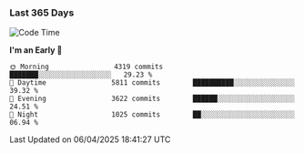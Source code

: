 ### Last 365 Days
<!--START_SECTION:waka-->
![Code Time](http://img.shields.io/badge/Code%20Time-972%20hrs%2048%20mins-blue)

**I'm an Early 🐤** 

```text
🌞 Morning                4319 commits        ███████░░░░░░░░░░░░░░░░░░   29.23 % 
🌆 Daytime                5811 commits        ██████████░░░░░░░░░░░░░░░   39.32 % 
🌃 Evening                3622 commits        ██████░░░░░░░░░░░░░░░░░░░   24.51 % 
🌙 Night                  1025 commits        ██░░░░░░░░░░░░░░░░░░░░░░░   06.94 % 
```



 Last Updated on 06/04/2025 18:41:27 UTC
<!--END_SECTION:waka-->

<!--
**BrianCurliss/BrianCurliss** is a ✨ _special_ ✨ repository because its `README.md` (this file) appears on your GitHub profile.

Here are some ideas to get you started:

- 🔭 I’m currently working on ...
- 🌱 I’m currently learning ...
- 👯 I’m looking to collaborate on ...
- 🤔 I’m looking for help with ...
- 💬 Ask me about ...
- 📫 How to reach me: ...
- 😄 Pronouns: ...
- ⚡ Fun fact: ...
-->
